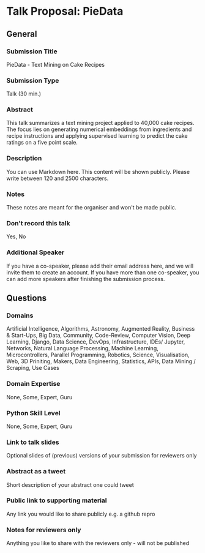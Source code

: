 # Talk Proposal: PieData

## General

### Submission Title

PieData - Text Mining on Cake Recipes

### Submission Type

Talk (30 min.)

### Abstract

This talk summarizes a text mining project applied to 40,000 cake recipes. The focus lies on generating numerical embeddings from ingredients and recipe instructions and applying supervised learning to predict the cake ratings on a five point scale.

### Description

You can use Markdown here. This content will be shown publicly. Please write between 120 and 2500 characters.

### Notes

These notes are meant for the organiser and won't be made public.

### Don't record this talk

Yes, No

### Additional Speaker

If you have a co-speaker, please add their email address here, and we will invite them to create an account. If you have more than one co-speaker, you can add more speakers after finishing the submission process.

## Questions

### Domains

Artificial Intelligence, Algorithms, Astronomy, Augmented Reality, Business & Start-Ups, Big Data, Community, Code-Review, Computer Vision, Deep Learning, Django, Data Science, DevOps, Infrastructure, IDEs/ Jupyter, Networks, Natural Language Processing, Machine Learning, Microcontrollers, Parallel Programming, Robotics, Science, Visualisation, Web, 3D Priniting, Makers, Data Engineering, Statistics, APIs, Data Mining / Scraping, Use Cases

### Domain Expertise

None, Some, Expert, Guru

### Python Skill Level

None, Some, Expert, Guru

### Link to talk slides

Optional slides of (previous) versions of your submission for reviewers only

### Abstract as a tweet

Short description of your abstract one could tweet

### Public link to supporting material

Any link you would like to share publicly e.g. a github repro

### Notes for reviewers only

Anything you like to share with the reviewers only - will not be published
